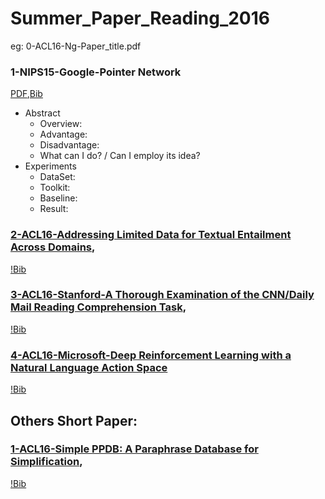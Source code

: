 # Summer_Paper_Reading_2016
eg: 0-ACL16-Ng-Paper_title.pdf


### 1-NIPS15-Google-Pointer Network
[PDF](http://papers.nips.cc/paper/5866-pointer-networks.pdf),[Bib](https://papers.nips.cc/paper/5866-pointer-networks/bibtex)

- Abstract
  - Overview:
  - Advantage:
  - Disadvantage:
  - What can I do? / Can I employ its idea?
- Experiments
  - DataSet:
  - Toolkit:
  - Baseline:
  - Result:

### [2-ACL16-Addressing Limited Data for Textual Entailment Across Domains](https://arxiv.org/pdf/1606.02638v1.pdf),
[!Bib](~)

### [3-ACL16-Stanford-A Thorough Examination of the CNN/Daily Mail Reading Comprehension Task](https://arxiv.org/abs/1606.02858),
[!Bib](~)


### [4-ACL16-Microsoft-Deep Reinforcement Learning with a Natural Language Action Space](http://arxiv.org/pdf/1511.04636v5.pdf)
[!Bib](~)

## Others Short Paper:

### [1-ACL16-Simple PPDB: A Paraphrase Database for Simplification](http://cis.upenn.edu/~ccb/publications/simple-ppdb.pdf),
[!Bib](~)




